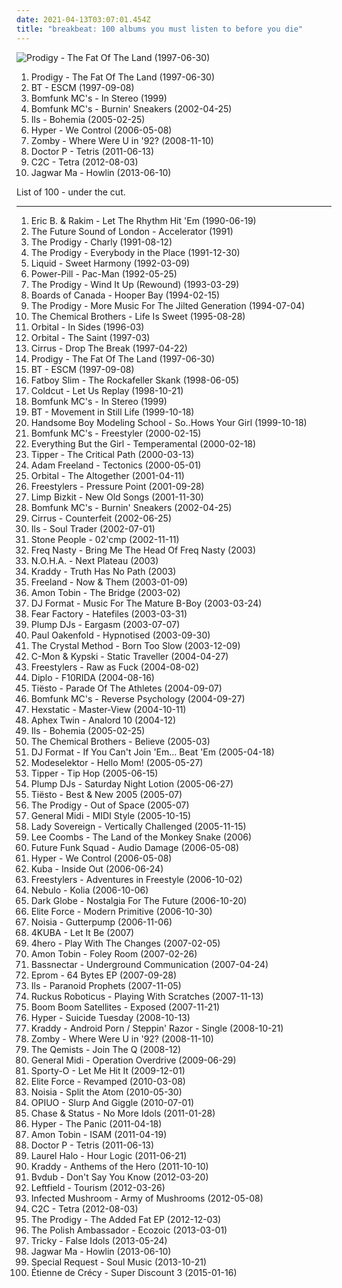 ```yaml
---
date: 2021-04-13T03:07:01.454Z
title: "breakbeat: 100 albums you must listen to before you die"
---
```

![Prodigy - The Fat Of The Land (1997-06-30)](http://coverartarchive.org/release/288f8c49-5cb9-45cd-9b1e-062e565224fb/16552695792-500.jpg "Prodigy - The Fat Of The Land (1997-06-30)")
<ol class="albums">
<li data-cover="http://coverartarchive.org/release/288f8c49-5cb9-45cd-9b1e-062e565224fb/16552695792-500.jpg" data-tags="electronic, 90s, breakbeat, the prodigy" role="button">Prodigy - The Fat Of The Land (1997-06-30)</li>
<li data-cover="http://coverartarchive.org/release/f8b4438b-425c-4698-a5d4-b5d939165e2c/6952657222-500.jpg" data-tags="trance" role="button">BT - ESCM (1997-09-08)</li>
<li data-cover="https://img.discogs.com/hALqARRNhy9I9mxdtUCKXurMkjc=/fit-in/130x130/filters:strip_icc():format(jpeg):mode_rgb():quality(90)/discogs-images/R-10748-1083265077.jpg.jpg" data-tags="breakbeat" role="button">Bomfunk MC's - In Stereo (1999)</li>
<li data-cover="http://coverartarchive.org/release/0db9c833-3f51-423c-8130-41ee094beb64/9977555739-500.jpg" data-tags="breakbeat" role="button">Bomfunk MC's - Burnin' Sneakers (2002-04-25)</li>
<li data-cover="http://coverartarchive.org/release/b5096063-cc22-4105-aed7-edf5a6a5a2c9/5922257933-500.jpg" data-tags="breakbeat, lovely super ils love fun" role="button">Ils - Bohemia (2005-02-25)</li>
<li data-cover="https://img.discogs.com/VwjS0kvWBE33o6_5UsVbu3So8t8=/fit-in/517x509/filters:strip_icc():format(jpeg):mode_rgb():quality(90)/discogs-images/R-748371-1154802754.jpeg.jpg" data-tags="breakbeat" role="button">Hyper - We Control (2006-05-08)</li>
<li data-cover="http://coverartarchive.org/release/87adb95f-bfcc-49f5-b7a0-c73ff9512589/26666196769-500.jpg" data-tags="breakbeat, rave, jungle" role="button">Zomby - Where Were U in '92? (2008-11-10)</li>
<li data-cover="https://img.discogs.com/y4XBgnPfRyJUXneW93sfjJwJt44=/fit-in/600x600/filters:strip_icc():format(jpeg):mode_rgb():quality(90)/discogs-images/R-3354632-1336033311.jpeg.jpg" data-tags="electronic, dubstep, drum and bass, breakbeat, tetris" role="button">Doctor P - Tetris (2011-06-13)</li>
<li data-cover="http://coverartarchive.org/release/8befc8d5-2418-459a-9001-85afb05a0aad/1913101833-500.jpg" data-tags="electro" role="button">C2C - Tetra (2012-08-03)</li>
<li data-cover="https://img.discogs.com/pr4P-Lu0VVSTmWZVoBfCXU3P7Uk=/fit-in/300x300/filters:strip_icc():format(jpeg):mode_rgb():quality(90)/discogs-images/R-4651028-1371094078-3852.jpeg.jpg" data-tags="indie, psychedelic pop" role="button">Jagwar Ma - Howlin (2013-06-10)</li>
</ol>
List of 100 - under the cut.
<!-- more -->

_________________

<ol class="albums">
<li data-cover="https://img.discogs.com/dTbHZUwAyW5fEx0Z-90SwlQqWxg=/fit-in/600x600/filters:strip_icc():format(jpeg):mode_rgb():quality(90)/discogs-images/R-453085-1568208056-6843.jpeg.jpg" data-tags="hip-hop, hip hop, east coast rap" role="button">
Eric B. & Rakim - Let The Rhythm Hit 'Em (1990-06-19)
</li>
<li data-cover="https://img.discogs.com/8rFyleKW1Fx0UuFJ7Pq1FTLVHg0=/fit-in/600x600/filters:strip_icc():format(jpeg):mode_rgb():quality(90)/discogs-images/R-61778-1411211779-6669.jpeg.jpg" data-tags="electronic" role="button">
The Future Sound of London - Accelerator (1991)
</li>
<li data-cover="http://coverartarchive.org/release/0d3add81-2f31-3575-83bb-44002b7d542b/12248561705-500.jpg" data-tags="electronic" role="button">
The Prodigy - Charly (1991-08-12)
</li>
<li data-cover="https://img.discogs.com/qsd8ADl3GCUr7MZoG9_dL92Hd5w=/fit-in/600x502/filters:strip_icc():format(jpeg):mode_rgb():quality(90)/discogs-images/R-325964-1543069126-6417.jpeg.jpg" data-tags="electronic, breakbeat, the prodigy, danistret, favorite singles 1991" role="button">
The Prodigy - Everybody in the Place (1991-12-30)
</li>
<li data-cover="https://img.discogs.com/6TP3gtV2gI0ouF_I7Nn1s5UQRWA=/fit-in/600x598/filters:strip_icc():format(jpeg):mode_rgb():quality(90)/discogs-images/R-95988-1389150472-1382.jpeg.jpg" data-tags="breakbeat" role="button">
Liquid - Sweet Harmony (1992-03-09)
</li>
<li data-cover="http://coverartarchive.org/release/330c582c-c982-48c5-bbe5-8ac2ff77e6d7/2575771397-500.jpg" data-tags="electronic, breakbeat, aphex twin" role="button">
Power-Pill - Pac-Man (1992-05-25)
</li>
<li data-cover="http://coverartarchive.org/release/cc639294-f414-4489-85f5-fd428a7c2f23/12490480801-500.jpg" data-tags="electronic, dance, industrial, techno, breakbeat, the prodigy, 1990s" role="button">
The Prodigy - Wind It Up (Rewound) (1993-03-29)
</li>
<li data-cover="http://coverartarchive.org/release/12de76a3-5ded-4f20-a6e6-516c19b69d8d/4507495009-500.jpg" data-tags="ambient, idm, breakbeat, unavailable" role="button">
Boards of Canada - Hooper Bay (1994-02-15)
</li>
<li data-cover="http://coverartarchive.org/release/e1cfae23-df33-4a58-be49-5d34c6a5563e/3035311470-500.jpg" data-tags="electronic, techno" role="button">
The Prodigy - More Music For The Jilted Generation (1994-07-04)
</li>
<li data-cover="https://img.discogs.com/v80dPmMDk00a8-CqLfCsTcx6HLc=/fit-in/596x600/filters:strip_icc():format(jpeg):mode_rgb():quality(90)/discogs-images/R-1911041-1251942081.jpeg.jpg" data-tags="electronic, electronica, breakbeat, big beat, electronic breakbeat" role="button">
The Chemical Brothers - Life Is Sweet (1995-08-28)
</li>
<li data-cover="https://img.discogs.com/MB7s4Pyk2PsJc95Z_yTqNIz703k=/fit-in/600x589/filters:strip_icc():format(jpeg):mode_rgb():quality(90)/discogs-images/R-31772-1366733878-7061.jpeg.jpg" data-tags="electronic" role="button">
Orbital - In Sides (1996-03)
</li>
<li data-cover="http://coverartarchive.org/release/0a4f01f6-bf3d-48f4-ba98-d85264576246/25669188690-500.jpg" data-tags="electronic, techno, breakbeat, ffrr" role="button">
Orbital - The Saint (1997-03)
</li>
<li data-cover="http://coverartarchive.org/release/f59e164a-ca57-4d80-8f4e-1a10a9757354/15320405430-500.jpg" data-tags="electronic, electronica, druggy, energetic, clinical, breakbeat, big beat, playful, sensual, celebratory" role="button">
Cirrus - Drop The Break (1997-04-22)
</li>
<li data-cover="http://coverartarchive.org/release/288f8c49-5cb9-45cd-9b1e-062e565224fb/16552695792-500.jpg" data-tags="electronic, 90s, breakbeat, the prodigy" role="button">
Prodigy - The Fat Of The Land (1997-06-30)
</li>
<li data-cover="http://coverartarchive.org/release/f8b4438b-425c-4698-a5d4-b5d939165e2c/6952657222-500.jpg" data-tags="trance" role="button">
BT - ESCM (1997-09-08)
</li>
<li data-cover="https://img.discogs.com/6faOBpUH2rqKPQFlVsbGndxok58=/fit-in/600x527/filters:strip_icc():format(jpeg):mode_rgb():quality(90)/discogs-images/R-218646-1601711770-2630.jpeg.jpg" data-tags="hip hop" role="button">
Fatboy Slim - The Rockafeller Skank (1998-06-05)
</li>
<li data-cover="https://img.discogs.com/CQg59_WNFY1WZOpvvSyaR38_fSM=/fit-in/600x600/filters:strip_icc():format(jpeg):mode_rgb():quality(90)/discogs-images/R-17371129-1613081510-7356.jpeg.jpg" data-tags="ninja tune, trip-hop" role="button">
Coldcut - Let Us Replay (1998-10-21)
</li>
<li data-cover="https://img.discogs.com/hALqARRNhy9I9mxdtUCKXurMkjc=/fit-in/130x130/filters:strip_icc():format(jpeg):mode_rgb():quality(90)/discogs-images/R-10748-1083265077.jpg.jpg" data-tags="breakbeat" role="button">
Bomfunk MC's - In Stereo (1999)
</li>
<li data-cover="https://img.discogs.com/J6Y3mlnQ_3fwk5IEv-aZA6wS4QI=/fit-in/600x600/filters:strip_icc():format(jpeg):mode_rgb():quality(90)/discogs-images/R-9207-1274183015.jpeg.jpg" data-tags="trance" role="button">
BT - Movement in Still Life (1999-10-18)
</li>
<li data-cover="https://img.discogs.com/Cv61f3dZ1ZmlWdIJcoiaV042i94=/fit-in/600x581/filters:strip_icc():format(jpeg):mode_rgb():quality(90)/discogs-images/R-38416-1334406772.jpeg.jpg" data-tags="hip-hop" role="button">
Handsome Boy Modeling School - So..Hows Your Girl (1999-10-18)
</li>
<li data-cover="https://img.discogs.com/vok-pww6XUx5QFygj9FX9zAfMXs=/fit-in/600x515/filters:strip_icc():format(jpeg):mode_rgb():quality(90)/discogs-images/R-106523-1258962168.jpeg.jpg" data-tags="trance" role="button">
Bomfunk MC's - Freestyler (2000-02-15)
</li>
<li data-cover="https://img.discogs.com/GtoMOXBxTsOqrQvOQ4_degxBtlA=/fit-in/600x593/filters:strip_icc():format(jpeg):mode_rgb():quality(90)/discogs-images/R-31372-1258068612.jpeg.jpg" data-tags="electronica, everything but the girl, electronic, lounge" role="button">
Everything But the Girl - Temperamental (2000-02-18)
</li>
<li data-cover="https://img.discogs.com/jHG4_pT0CpjqoRpRQPQwn_GiuhA=/fit-in/600x600/filters:strip_icc():format(jpeg):mode_rgb():quality(90)/discogs-images/R-5906-1334943576.jpeg.jpg" data-tags="idm" role="button">
Tipper - The Critical Path (2000-03-13)
</li>
<li data-cover="http://coverartarchive.org/release/61d68cb0-a301-4a05-b041-1451ec97bf09/6212195948-500.jpg" data-tags="breakbeat" role="button">
Adam Freeland - Tectonics (2000-05-01)
</li>
<li data-cover="http://coverartarchive.org/release/7e0dc6a7-1376-47cb-90ec-6ae9228d99fb/25473519992-500.jpg" data-tags="electronic" role="button">
Orbital - The Altogether (2001-04-11)
</li>
<li data-cover="https://img.discogs.com/SlbGg0Pm2D-vyvf4_jtCP3-NVZA=/fit-in/600x600/filters:strip_icc():format(jpeg):mode_rgb():quality(90)/discogs-images/R-115047-1559037425-5951.jpeg.jpg" data-tags="electronic, breakbeat" role="button">
Freestylers - Pressure Point (2001-09-28)
</li>
<li data-cover="http://coverartarchive.org/release/13103c1f-091a-457a-9933-41503e9c20b1/15248819276-500.jpg" data-tags="remix, nu metal, hip-hop" role="button">
Limp Bizkit - New Old Songs (2001-11-30)
</li>
<li data-cover="http://coverartarchive.org/release/0db9c833-3f51-423c-8130-41ee094beb64/9977555739-500.jpg" data-tags="breakbeat" role="button">
Bomfunk MC's - Burnin' Sneakers (2002-04-25)
</li>
<li data-cover="http://coverartarchive.org/release/02d2e957-ba69-4ef8-a13c-596c457956a1/27535118658-500.jpg" data-tags="electronic" role="button">
Cirrus - Counterfeit (2002-06-25)
</li>
<li data-cover="https://img.discogs.com/rvIzjZEdAS-7QFVf1W_02knsCh8=/fit-in/600x596/filters:strip_icc():format(jpeg):mode_rgb():quality(90)/discogs-images/R-75095-1437081190-4592.jpeg.jpg" data-tags="breakbeat" role="button">
Ils - Soul Trader (2002-07-01)
</li>
<li data-cover="https://img.discogs.com/iCHkAVpFmZJqucqhY2_q7gUgR3s=/fit-in/500x500/filters:strip_icc():format(jpeg):mode_rgb():quality(90)/discogs-images/R-203209-1492163335-5240.jpeg.jpg" data-tags="breakbeat, electronic, belarus, electronica, breaks" role="button">
Stone People - 02'cmp (2002-11-11)
</li>
<li data-cover="https://img.discogs.com/7PSjKXqhZ4zcWoHoECXCq6nYPfk=/fit-in/500x500/filters:strip_icc():format(jpeg):mode_rgb():quality(90)/discogs-images/R-168738-1400081521-1583.jpeg.jpg" data-tags="breakbeat, br34x" role="button">
Freq Nasty - Bring Me The Head Of Freq Nasty (2003)
</li>
<li data-cover="http://coverartarchive.org/release/49cd5b24-36d8-4de0-aace-dfa25b386bfa/8545384175-500.jpg" data-tags="drum and bass, breakbeat" role="button">
N.O.H.A. - Next Plateau (2003)
</li>
<li data-cover="https://img.discogs.com/xyN9ydFIEnKr1KhZD2V1i7KI_Jg=/fit-in/330x297/filters:strip_icc():format(jpeg):mode_rgb():quality(90)/discogs-images/R-260392-1217478390.jpeg.jpg" data-tags="electronica, idm, breakbeat" role="button">
Kraddy - Truth Has No Path (2003)
</li>
<li data-cover="http://coverartarchive.org/release/28e3b48f-82b6-4733-b6df-270107e8fd94/3113437097-500.jpg" data-tags="breakbeat" role="button">
Freeland - Now & Them (2003-01-09)
</li>
<li data-cover="http://coverartarchive.org/release/d80371fd-a0d3-49b7-86ae-47a2a8b3a4d2/2583977335-500.jpg" data-tags="ninja tune" role="button">
Amon Tobin - The Bridge (2003-02)
</li>
<li data-cover="http://coverartarchive.org/release/6f44d540-2889-3561-8ce2-9f00361bfe65/4510986659-500.jpg" data-tags="hip hop" role="button">
DJ Format - Music For The Mature B-Boy (2003-03-24)
</li>
<li data-cover="http://coverartarchive.org/release/0b672f01-bf47-42fa-aa17-35ed6bb4614f/10972821527-500.jpg" data-tags="industrial metal" role="button">
Fear Factory - Hatefiles (2003-03-31)
</li>
<li data-cover="https://img.discogs.com/rljSxHVp0LZmGZipFDbInnAi9AM=/fit-in/550x550/filters:strip_icc():format(jpeg):mode_rgb():quality(90)/discogs-images/R-164861-1111663316.jpg.jpg" data-tags="electronica" role="button">
Plump DJs - Eargasm (2003-07-07)
</li>
<li data-cover="https://img.discogs.com/irM80zCsyIW9xaNpZPJm9FER1-k=/fit-in/600x608/filters:strip_icc():format(jpeg):mode_rgb():quality(90)/discogs-images/R-6103458-1411148887-5281.jpeg.jpg" data-tags="soundtrack, trance, dance, techno, breakbeat" role="button">
Paul Oakenfold - Hypnotised (2003-09-30)
</li>
<li data-cover="https://img.discogs.com/yNnUYNR4J9RPSnZsi4dSe9m_a7Q=/fit-in/600x590/filters:strip_icc():format(jpeg):mode_rgb():quality(90)/discogs-images/R-237564-1443382667-6136.jpeg.jpg" data-tags="breakbeat" role="button">
The Crystal Method - Born Too Slow (2003-12-09)
</li>
<li data-cover="http://coverartarchive.org/release/3dd9d35e-294e-4e22-9423-d95edcab15ac/4400833302-500.jpg" data-tags="electronic" role="button">
C-Mon & Kypski - Static Traveller (2004-04-27)
</li>
<li data-cover="https://img.discogs.com/NG7L1r4khs5Byo2QHY-TeLf_9XI=/fit-in/300x300/filters:strip_icc():format(jpeg):mode_rgb():quality(90)/discogs-images/R-304218-1095818087.jpg.jpg" data-tags="electronic, dance, breakbeat" role="button">
Freestylers - Raw as Fuck (2004-08-02)
</li>
<li data-cover="http://coverartarchive.org/release/69d92096-9be7-47e6-ba34-dabd521ab9f5/11673480463-500.jpg" data-tags="chillout, trip-hop, ambient, downtempo, breakbeat, experimental hip-hop" role="button">
Diplo - F10RIDA (2004-08-16)
</li>
<li data-cover="http://coverartarchive.org/release/176d1133-4c75-4017-9168-389b933b207c/13470088520-500.jpg" data-tags="trance, tiesto - parade of the athletes" role="button">
Tiësto - Parade Of The Athletes (2004-09-07)
</li>
<li data-cover="http://coverartarchive.org/release/ba2006d9-16d9-45b7-be0a-52f22d72874a/9977564666-500.jpg" data-tags="hip hop, rock, electro, dance, funk, breakbeat, nu skool breaks" role="button">
Bomfunk MC's - Reverse Psychology (2004-09-27)
</li>
<li data-cover="http://coverartarchive.org/release/035c8f43-6b42-446a-a99e-69a8885db338/17155818879-500.jpg" data-tags="electronic, ninja tune" role="button">
Hexstatic - Master-View (2004-10-11)
</li>
<li data-cover="https://img.discogs.com/3jssXq-ko7JTTQVjf-KBmQJMSdc=/fit-in/600x600/filters:strip_icc():format(jpeg):mode_rgb():quality(90)/discogs-images/R-6182563-1413120823-5887.jpeg.jpg" data-tags="idm" role="button">
Aphex Twin - Analord 10 (2004-12)
</li>
<li data-cover="http://coverartarchive.org/release/b5096063-cc22-4105-aed7-edf5a6a5a2c9/5922257933-500.jpg" data-tags="breakbeat, lovely super ils love fun" role="button">
Ils - Bohemia (2005-02-25)
</li>
<li data-cover="http://coverartarchive.org/release/9ab3f84e-2a1a-419c-8775-9acd5a5387a7/11017767438-500.jpg" data-tags="breakbeat" role="button">
The Chemical Brothers - Believe (2005-03)
</li>
<li data-cover="https://img.discogs.com/WHf0pHp0H01o8jsqlZob7F-rEDU=/fit-in/600x597/filters:strip_icc():format(jpeg):mode_rgb():quality(90)/discogs-images/R-466020-1296896217.jpeg.jpg" data-tags="hip-hop, rap, funk, turntablism, breakbeat" role="button">
DJ Format - If You Can't Join 'Em... Beat 'Em (2005-04-18)
</li>
<li data-cover="http://coverartarchive.org/release/17a24f0b-799a-4abb-9f2b-251fcc5a6d9e/22782452024-500.jpg" data-tags="electronic" role="button">
Modeselektor - Hello Mom! (2005-05-27)
</li>
<li data-cover="http://coverartarchive.org/release/0ea9ad4d-bca4-400f-9ded-e52cc2826d45/14529350523-500.jpg" data-tags="hip hop, breakbeat" role="button">
Tipper - Tip Hop (2005-06-15)
</li>
<li data-cover="http://coverartarchive.org/release/ef00299b-a6cc-4094-aa50-0e054a72d196/24095453449-500.jpg" data-tags="breaks, breakbeat" role="button">
Plump DJs - Saturday Night Lotion (2005-06-27)
</li>
<li data-cover="http://coverartarchive.org/release/eda9ae7f-ea80-44ac-8553-84c1298e1115/2993901717-500.jpg" data-tags="trance" role="button">
Tiësto - Best & New 2005 (2005-07)
</li>
<li data-cover="https://img.discogs.com/HoT4PGMFEBm_wRAiHImr1s0RPfo=/fit-in/600x464/filters:strip_icc():format(jpeg):mode_rgb():quality(90)/discogs-images/R-7747-1290610750.jpeg.jpg" data-tags="breakbeat, electronic" role="button">
The Prodigy - Out of Space (2005-07)
</li>
<li data-cover="https://img.discogs.com/eSg97VBOuDmK3a-ohmyuthYK4LQ=/fit-in/600x592/filters:strip_icc():format(jpeg):mode_rgb():quality(90)/discogs-images/R-6867064-1428322635-3422.jpeg.jpg" data-tags="breaks, breakbeat" role="button">
General Midi - MIDI Style (2005-10-15)
</li>
<li data-cover="https://img.discogs.com/pUI_te1NTDMwYQ1i8k6G7NgSSjI=/fit-in/600x600/filters:strip_icc():format(jpeg):mode_rgb():quality(90)/discogs-images/R-557280-1348161919-8961.jpeg.jpg" data-tags="grime, hip hop" role="button">
Lady Sovereign - Vertically Challenged (2005-11-15)
</li>
<li data-cover="http://coverartarchive.org/release/0dee21a9-17ac-4e61-91ab-7a0ed7a318a2/25919627495-500.jpg" data-tags="breakbeat" role="button">
Lee Coombs - The Land of the Monkey Snake (2006)
</li>
<li data-cover="http://coverartarchive.org/release/a292d675-5e37-491c-8e76-15f8c1f0570b/9853899226-500.jpg" data-tags="british, drum and bass, breakbeat" role="button">
Future Funk Squad - Audio Damage (2006-05-08)
</li>
<li data-cover="https://img.discogs.com/VwjS0kvWBE33o6_5UsVbu3So8t8=/fit-in/517x509/filters:strip_icc():format(jpeg):mode_rgb():quality(90)/discogs-images/R-748371-1154802754.jpeg.jpg" data-tags="breakbeat" role="button">
Hyper - We Control (2006-05-08)
</li>
<li data-cover="http://coverartarchive.org/release/552aedd6-05e7-46a4-bdac-ebf06be94d06/2698016881-500.jpg" data-tags="chillout, downtempo, ambient, psychill" role="button">
Kuba - Inside Out (2006-06-24)
</li>
<li data-cover="http://coverartarchive.org/release/7af825c1-66d9-4876-b5f7-1aecf45a3811/2528877745-500.jpg" data-tags="breakbeat" role="button">
Freestylers - Adventures in Freestyle (2006-10-02)
</li>
<li data-cover="http://coverartarchive.org/release/88b44c22-a5ae-43f7-8e59-768114caa900/2221575347-500.jpg" data-tags="idm, glitch, breakbeat, hymen" role="button">
Nebulo - Kolia (2006-10-06)
</li>
<li data-cover="https://img.discogs.com/Suj2M34D9lzPGXN1jXe-2m_fBrw=/fit-in/600x600/filters:strip_icc():format(jpeg):mode_rgb():quality(90)/discogs-images/R-320048-1459429589-5151.jpeg.jpg" data-tags="electronic, electronica, breakbeat" role="button">
Dark Globe - Nostalgia For The Future (2006-10-20)
</li>
<li data-cover="http://coverartarchive.org/release/5bd51b49-072d-4420-9fbe-c68ec6637187/21928748973-500.jpg" data-tags="breakbeat" role="button">
Elite Force - Modern Primitive (2006-10-30)
</li>
<li data-cover="http://coverartarchive.org/release/e057d89e-468f-4603-9b02-a24ded44773f/4446114169-500.jpg" data-tags="house, drum and bass, breakbeat" role="button">
Noisia - Gutterpump (2006-11-06)
</li>
<li data-cover="https://img.discogs.com/WD1--LwyOuj6Cs75RQ7HJ4wSAns=/fit-in/350x333/filters:strip_icc():format(jpeg):mode_rgb():quality(90)/discogs-images/R-1044729-1187585498.jpeg.jpg" data-tags="electronic, dance, breakbeat" role="button">
4KUBA - Let It Be (2007)
</li>
<li data-cover="https://img.discogs.com/ESH95y9DycaT4SOOXXLezrWm8Lw=/fit-in/350x350/filters:strip_icc():format(jpeg):mode_rgb():quality(90)/discogs-images/R-5927152-1406535632-6416.jpeg.jpg" data-tags="uutta jazzia, acid lounge, city lounge, jazz-trip, alternative lounge, lounge chill, electronic lounge jazz, lounge electronic, lounge uptempo, chillounge1, chill chill, jazzy vibes, lounge at home tres, chillair, epic lounge, jazzy flavoured, my-love, acoustic groove, lounge downtempo, lounge-tech, groove lounge, ouahhhhh, lounge vibe, lounge at home two, 1st vine, 1st vine acid, chilllounge1, nu jazz vibe, nu-jazz vibe, nujazz vibe, uuta jazzia, uutta jazziz, serve chilled, tropcool, acid jazz vibe, nu jazz, chillout downtempo, my lounge room, awesome downtempo" role="button">
4hero - Play With The Changes (2007-02-05)
</li>
<li data-cover="http://coverartarchive.org/release/7c42d81f-3a18-4739-94d9-af5eb66accbb/11240077077-500.jpg" data-tags="electronic, idm" role="button">
Amon Tobin - Foley Room (2007-02-26)
</li>
<li data-cover="http://coverartarchive.org/release/331161c2-7b97-43a8-b4f9-88c0e6a01127/8090852961-500.jpg" data-tags="electronic, dubstep, tribal fusion" role="button">
Bassnectar - Underground Communication (2007-04-24)
</li>
<li data-cover="https://img.discogs.com/ezDXfpkyWzGsHYgWsJrlYuYCxig=/fit-in/600x600/filters:strip_icc():format(jpeg):mode_rgb():quality(90)/discogs-images/R-1090367-1590400496-3313.jpeg.jpg" data-tags="electro, breakbeat" role="button">
Eprom - 64 Bytes EP (2007-09-28)
</li>
<li data-cover="https://img.discogs.com/4ySW3fgdJrHuSzLQSbLKrWrej74=/fit-in/600x600/filters:strip_icc():format(jpeg):mode_rgb():quality(90)/discogs-images/R-1126878-1513794792-6711.png.jpg" data-tags="breakbeat, breakspoll winner" role="button">
Ils - Paranoid Prophets (2007-11-05)
</li>
<li data-cover="https://img.discogs.com/_tBHOYJNpfy2lRfS0tcNmYV14oU=/fit-in/500x500/filters:strip_icc():format(jpeg):mode_rgb():quality(90)/discogs-images/R-1304311-1208032986.jpeg.jpg" data-tags="electronic, funk, breakbeat, cut-up, grease, like-wax-tailor" role="button">
Ruckus Roboticus - Playing With Scratches (2007-11-13)
</li>
<li data-cover="https://img.discogs.com/5F3aoNdzzwQ78Ri8905Wn0ySu1E=/fit-in/600x535/filters:strip_icc():format(jpeg):mode_rgb():quality(90)/discogs-images/R-854207-1165920252.jpeg.jpg" data-tags="electronic" role="button">
Boom Boom Satellites - Exposed (2007-11-21)
</li>
<li data-cover="https://img.discogs.com/QfUMN6gA-23693HQddu-xx9E0_Y=/fit-in/600x600/filters:strip_icc():format(jpeg):mode_rgb():quality(90)/discogs-images/R-1430834-1529741281-1280.jpeg.jpg" data-tags="electronic, british, breakbeat, 2000s" role="button">
Hyper - Suicide Tuesday (2008-10-13)
</li>
<li data-cover="http://coverartarchive.org/release/e1fdc581-6f03-46a1-ac5a-cc18dfff1374/5428348641-500.jpg" data-tags="glitch-hop" role="button">
Kraddy - Android Porn / Steppin' Razor - Single (2008-10-21)
</li>
<li data-cover="http://coverartarchive.org/release/87adb95f-bfcc-49f5-b7a0-c73ff9512589/26666196769-500.jpg" data-tags="breakbeat, rave, jungle" role="button">
Zomby - Where Were U in '92? (2008-11-10)
</li>
<li data-cover="http://coverartarchive.org/release/f20719f3-0c5f-426d-b3d8-d02e4fd4917f/3498321233-500.jpg" data-tags="drum and bass" role="button">
The Qemists - Join The Q (2008-12)
</li>
<li data-cover="https://img.discogs.com/ByNQwgIS49RaRAlQB6n27ns7PTg=/fit-in/600x600/filters:strip_icc():format(jpeg):mode_rgb():quality(90)/discogs-images/R-1801275-1246733153.jpeg.jpg" data-tags="breaks, breakbeat, progressive breaks" role="button">
General Midi - Operation Overdrive (2009-06-29)
</li>
<li data-cover="http://coverartarchive.org/release/1f741d84-1362-44fd-9886-4781286d33e4/19096380097-500.jpg" data-tags="hip-hop, electronic, hip hop, dubstep, club, breakbeat" role="button">
Sporty-O - Let Me Hit It (2009-12-01)
</li>
<li data-cover="https://img.discogs.com/6lfntveo34SQkNvhpW-kt4F-vZc=/fit-in/500x503/filters:strip_icc():format(jpeg):mode_rgb():quality(90)/discogs-images/R-2273050-1273703119.jpeg.jpg" data-tags="mashup, breaks, breakbeat, re-edits, nuskool breaks, re-edit, hijack, propellerheads, stanton warriors, blaze, elite force, 6blocc, bar9, calvertron, daniele papini, datsik, excision, hatiras, plump djs, redlight, roland clarke, tim green, toob, bassbin twins, dylan rhymes, harnessnoise, jelo, lee coombs, meat katie, popof, revamps, rogue element, wolfgang gartner" role="button">
Elite Force - Revamped (2010-03-08)
</li>
<li data-cover="http://coverartarchive.org/release/e82d5c86-9c18-4842-9cc9-8e348ad3df6c/1214392676-500.jpg" data-tags="drum and bass, dubstep" role="button">
Noisia - Split the Atom (2010-05-30)
</li>
<li data-cover="http://coverartarchive.org/release/ed08e6b3-1c4a-4441-a1c1-d111f477d2a4/7741978584-500.jpg" data-tags="glitch" role="button">
OPIUO - Slurp And Giggle (2010-07-01)
</li>
<li data-cover="https://img.discogs.com/sVNmw-zFlPY39DEorIjqZUTJpDY=/fit-in/500x297/filters:strip_icc():format(jpeg):mode_rgb():quality(90)/discogs-images/R-2713155-1297691471.jpeg.jpg" data-tags="drum and bass" role="button">
Chase & Status - No More Idols (2011-01-28)
</li>
<li data-cover="http://coverartarchive.org/release/475ee165-d45c-4c42-9f79-a8e64964a6ec/9629095459-500.jpg" data-tags="breaks, breakbeat, electro breaks" role="button">
Hyper - The Panic (2011-04-18)
</li>
<li data-cover="http://coverartarchive.org/release/d3264e30-5a8f-4522-a8e3-41afa62846fd/7923895295-500.jpg" data-tags="experimental, electronic, dubstep" role="button">
Amon Tobin - ISAM (2011-04-19)
</li>
<li data-cover="https://img.discogs.com/y4XBgnPfRyJUXneW93sfjJwJt44=/fit-in/600x600/filters:strip_icc():format(jpeg):mode_rgb():quality(90)/discogs-images/R-3354632-1336033311.jpeg.jpg" data-tags="electronic, dubstep, drum and bass, breakbeat, tetris" role="button">
Doctor P - Tetris (2011-06-13)
</li>
<li data-cover="https://img.discogs.com/jrubs1Q_CKq2oMuZSNEBxJ00P0o=/fit-in/600x601/filters:strip_icc():format(jpeg):mode_rgb():quality(90)/discogs-images/R-2940670-1310750434.jpeg.jpg" data-tags="chillout, ambient, experimental, abstract, idm, breakbeat, ritual ambient, synth-pop, ambient house, worldbeat, hippos in tanks, abstract house, industrial house, tribal idm" role="button">
Laurel Halo - Hour Logic (2011-06-21)
</li>
<li data-cover="https://img.discogs.com/CMG4vqgnWu3J3b-aqT_fTFAPIvk=/fit-in/400x400/filters:strip_icc():format(jpeg):mode_rgb():quality(90)/discogs-images/R-3213067-1320722418.jpeg.jpg" data-tags="breakbeat, bass music" role="button">
Kraddy - Anthems of the Hero (2011-10-10)
</li>
<li data-cover="http://coverartarchive.org/release/b92f74f5-8e45-4a99-ae69-0c44e9c88e0b/6059753399-500.jpg" data-tags="electronic, ambient, breakbeat, need" role="button">
Bvdub - Don't Say You Know (2012-03-20)
</li>
<li data-cover="http://coverartarchive.org/release/0d73c26d-3f92-4a77-b504-e359722ed751/25392568940-500.jpg" data-tags="electronica, psychedelic, breakbeat, rave, badass, live recording" role="button">
Leftfield - Tourism (2012-03-26)
</li>
<li data-cover="http://coverartarchive.org/release/24187665-87de-40eb-82db-ad38b6ca1566/1078624918-500.jpg" data-tags="electronic, dubstep, electro" role="button">
Infected Mushroom - Army of Mushrooms (2012-05-08)
</li>
<li data-cover="http://coverartarchive.org/release/8befc8d5-2418-459a-9001-85afb05a0aad/1913101833-500.jpg" data-tags="electro" role="button">
C2C - Tetra (2012-08-03)
</li>
<li data-cover="http://coverartarchive.org/release/b6fa9ab7-baaa-4d2a-94c7-2a7fc75acc3f/3006093609-500.jpg" data-tags="electronic, dubstep" role="button">
The Prodigy - The Added Fat EP (2012-12-03)
</li>
<li data-cover="https://img.discogs.com/o-Z9ItLE-VKUWgRsho8EQxZHQhM=/fit-in/600x600/filters:strip_icc():format(jpeg):mode_rgb():quality(90)/discogs-images/R-4575614-1368844859-2196.jpeg.jpg" data-tags="electronic, funk, glitch, breakbeat, albums i own digitally" role="button">
The Polish Ambassador - Ecozoic (2013-03-01)
</li>
<li data-cover="https://img.discogs.com/2tIQtaUvtbgFwzrucEywdPFlggU=/fit-in/595x600/filters:strip_icc():format(jpeg):mode_rgb():quality(90)/discogs-images/R-4591371-1374352097-3868.jpeg.jpg" data-tags="trip-hop" role="button">
Tricky - False Idols (2013-05-24)
</li>
<li data-cover="https://img.discogs.com/pr4P-Lu0VVSTmWZVoBfCXU3P7Uk=/fit-in/300x300/filters:strip_icc():format(jpeg):mode_rgb():quality(90)/discogs-images/R-4651028-1371094078-3852.jpeg.jpg" data-tags="indie, psychedelic pop" role="button">
Jagwar Ma - Howlin (2013-06-10)
</li>
<li data-cover="http://coverartarchive.org/release/3c11401f-80ae-44e3-b25a-fb184effecc1/23317820582-500.jpg" data-tags="techno, jungle, breakbeat, 10s, 2013 wowish, houndstooth, livesoncoffee-checkout" role="button">
Special Request - Soul Music (2013-10-21)
</li>
<li data-cover="http://coverartarchive.org/release/280de4fd-a172-49e6-b5ee-b22cf0540fd3/8930891640-500.jpg" data-tags="indie, house, breakbeat, better than best of 2015" role="button">
Étienne de Crécy - Super Discount 3 (2015-01-16)
</li>
</ol>